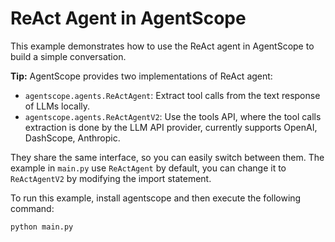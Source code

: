 # ReAct Agent in AgentScope

This example demonstrates how to use the ReAct agent in AgentScope to build a
simple conversation.

**Tip:** AgentScope provides two implementations of ReAct agent:
- `agentscope.agents.ReActAgent`: Extract tool calls from the text response of LLMs locally.
- `agentscope.agents.ReActAgentV2`: Use the tools API, where the tool calls extraction is done by the LLM API provider, currently supports OpenAI, DashScope, Anthropic.

They share the same interface, so you can easily switch between them. The
example in `main.py` use `ReActAgent` by default, you can change it to
`ReActAgentV2` by modifying the import statement.


To run this example, install agentscope and then execute the following command:

```bash
python main.py
```
